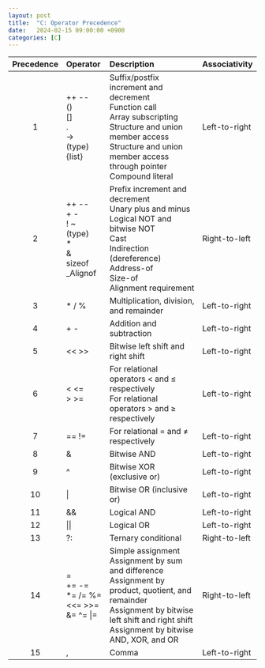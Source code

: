 ```yaml
---
layout: post
title:  "C: Operator Precedence"
date:   2024-02-15 09:00:00 +0900
categories: [C]
---
```


|Precedence|Operator|Description|Associativity|
|:---:|:---|:---|:---|
|1|++ --<br />()<br />[]<br />.<br />-><br />(type){list}|Suffix/postfix increment and decrement<br />Function call<br />Array subscripting<br />Structure and union member access<br />Structure and union member access through pointer<br />Compound literal|Left-to-right|
|2|++ --<br />+ -<br />! ~<br />(type)<br />*<br />&<br />sizeof<br />_Alignof|Prefix increment and decrement<br />Unary plus and minus<br />Logical NOT and bitwise NOT<br />Cast<br />Indirection (dereference)<br />	Address-of<br />Size-of<br />Alignment requirement|Right-to-left|
|3|	* / %|Multiplication, division, and remainder|Left-to-right|
|4|+ -|Addition and subtraction|Left-to-right|
|5|<< >>|Bitwise left shift and right shift|Left-to-right|
|6|	< <=<br/>> >=|For relational operators < and ≤ respectively<br />For relational operators > and ≥ respectively|Left-to-right|
|7|== !=|For relational = and ≠ respectively|Left-to-right|
|8|&|Bitwise AND|Left-to-right|
|9|^|Bitwise XOR (exclusive or)|Left-to-right|
|10|&#124;|Bitwise OR (inclusive or)|Left-to-right|
|11|&&|Logical AND|Left-to-right|
|12|&#124;&#124;|Logical OR|Left-to-right|
|13|?:|Ternary conditional|Right-to-left|
|14|=<br />+= -=<br />*= /= %=<br />&#60;&#60;= &#62;&#62;=<br />&= ^= &#124;=|Simple assignment<br />Assignment by sum and difference<br />Assignment by product, quotient, and remainder<br />Assignment by bitwise left shift and right shift<br />Assignment by bitwise AND, XOR, and OR|Right-to-left|
|15|,|Comma|Left-to-right|
